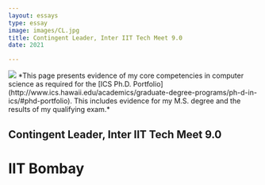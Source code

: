 ```yaml
---
layout: essays  
type: essay
image: images/CL.jpg
title: Contingent Leader, Inter IIT Tech Meet 9.0
date: 2021 

---
```

<img class="ui image" src="{{ site.baseurl }}/images/CL.jpg">
*This page presents evidence of my core competencies in computer science as required for the [ICS Ph.D. Portfolio](http://www.ics.hawaii.edu/academics/graduate-degree-programs/ph-d-in-ics/#phd-portfolio). This includes evidence for my M.S. degree and the results of my qualifying exam.*

## Contingent Leader, Inter IIT Tech Meet 9.0
# IIT Bombay
